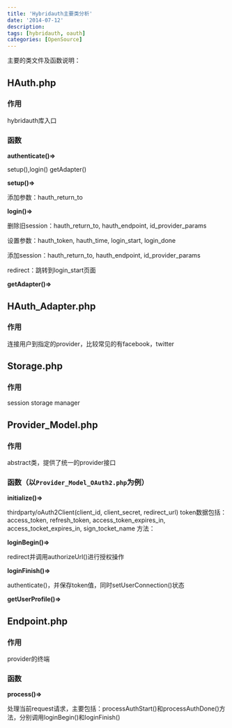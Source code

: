 ```yaml
---
title: 'Hybridauth主要类分析'
date: '2014-07-12'
description:
tags: [hybridauth, oauth]
categories: [OpenSource]
---
```


主要的类文件及函数说明：
## HAuth.php
### 作用
hybridauth库入口
### 函数
**authenticate()=>** 

setup(),login()
getAdapter()

**setup()=>**

添加参数：hauth_return_to

**login()=>**

删除旧session：hauth_return_to, hauth_endpoint, id_provider_params

设置参数：hauth_token, hauth_time, login_start, login_done

添加session：hauth_return_to, hauth_endpoint, id_provider_params

redirect：跳转到login_start页面

**getAdapter()=>**

## HAuth_Adapter.php
### 作用
连接用户到指定的provider，比较常见的有facebook，twitter

## Storage.php
### 作用
session storage manager

## Provider_Model.php
### 作用
abstract类，提供了统一的provider接口

### 函数（以`Provider_Model_OAuth2.php`为例）

**initialize()=>**

thirdparty/oAuth2Client(client_id, client_secret, redirect_url)
token数据包括：access_token, refresh_token, access_token_expires_in, access_tocket_expires_in, sign_tocket_name
方法：

**loginBegin()=>**

redirect并调用authorizeUrl()进行授权操作

**loginFinish()=>**

authenticate()，并保存token值，同时setUserConnection()状态

**getUserProfile()=>**


## Endpoint.php
### 作用
provider的终端
### 函数

**process()=>**

处理当前request请求，主要包括：processAuthStart()和processAuthDone()方法，分别调用loginBegin()和loginFinish()


